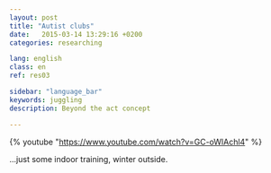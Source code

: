 ```yaml
---
layout: post
title: "Autist clubs"
date:   2015-03-14 13:29:16 +0200
categories: researching

lang: english
class: en
ref: res03

sidebar: "language_bar"
keywords: juggling
description: Beyond the act concept

---
```


{% youtube "https://www.youtube.com/watch?v=GC-oWlAchl4" %}

...just some indoor training, winter outside.
